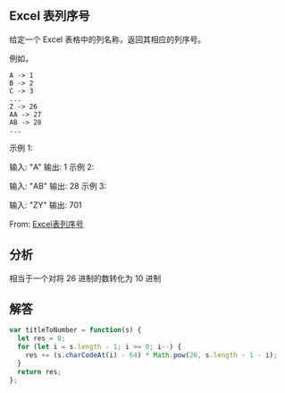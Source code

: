 ## Excel 表列序号

给定一个 Excel 表格中的列名称，返回其相应的列序号。

例如，

    A -> 1
    B -> 2
    C -> 3
    ...
    Z -> 26
    AA -> 27
    AB -> 28
    ...

示例 1:

输入: "A"
输出: 1
示例 2:

输入: "AB"
输出: 28
示例 3:

输入: "ZY"
输出: 701  

From: [Excel表列序号](https://leetcode-cn.com/problems/excel-sheet-column-number/submissions/)
## 分析

相当于一个对将 26 进制的数转化为 10 进制

## 解答

```javascript
var titleToNumber = function(s) {
  let res = 0;
  for (let i = s.length - 1; i >= 0; i--) {
    res += (s.charCodeAt(i) - 64) * Math.pow(26, s.length - 1 - i);
  }
  return res;
};
```
